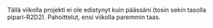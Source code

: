 Tällä viikolla projekti ei ole edistynyt kuin päässäni (tosin sekin tasolla pipari-R2D2). Pahoittelut, ensi viikolla paremmin taas.

